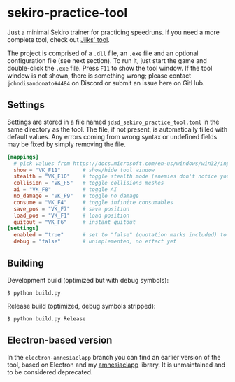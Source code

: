 # sekiro-practice-tool

Just a minimal Sekiro trainer for practicing speedruns. If you need a more complete tool, check out [Jiiks' tool](https://github.com/Jiiks/Sekiro.SpeedrunUtility).

The project is comprised of a `.dll` file, an `.exe` file and an optional configuration file (see next section). To run it, just start the game and double-click the
`.exe` file. Press `F11` to show the tool window. If the tool window is not shown, there is something wrong; please contact `johndisandonato#4484` on Discord or submit an issue here on GitHub.

## Settings

Settings are stored in a file named `jdsd_sekiro_practice_tool.toml` in the same directory as the tool.
The file, if not present, is automatically filled with default values. Any errors coming from wrong syntax or
undefined fields may be fixed by simply removing the file.

```toml
[mappings]
  # pick values from https://docs.microsoft.com/en-us/windows/win32/inputdev/virtual-key-codes
  show = "VK_F11"       # show/hide tool window
  stealth = "VK_F10"    # toggle stealth mode (enemies don't notice you)
  collision = "VK_F5"   # toggle collisions meshes
  ai = "VK_F8"          # toggle AI
  no_damage = "VK_F9"   # toggle no damage
  consume = "VK_F4"     # toggle infinite consumables
  save_pos = "VK_F7"    # save position
  load_pos = "VK_F1"    # load position
  quitout = "VK_F6"     # instant quitout
[settings]
  enabled = "true"      # set to "false" (quotation marks included) to disable the tool
  debug = "false"       # unimplemented, no effect yet
```

## Building

Development build (optimized but with debug symbols):

```
$ python build.py
```

Release build (optimized, debug symbols stripped):

```
$ python build.py Release
```

## Electron-based version

In the `electron-amnesiaclapp` branch you can find an earlier version of the tool, based on Electron and my [amnesiaclapp](https://github.com/veeenu/amnesiaclapp) library.
It is unmaintained and to be considered deprecated.